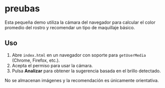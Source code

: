 # preubas

Esta pequeña demo utiliza la cámara del navegador para calcular el color promedio del rostro y recomendar un tipo de maquillaje básico.

## Uso

1. Abre `index.html` en un navegador con soporte para `getUserMedia` (Chrome, Firefox, etc.).
2. Acepta el permiso para usar la cámara.
3. Pulsa **Analizar** para obtener la sugerencia basada en el brillo detectado.

No se almacenan imágenes y la recomendación es únicamente orientativa.
